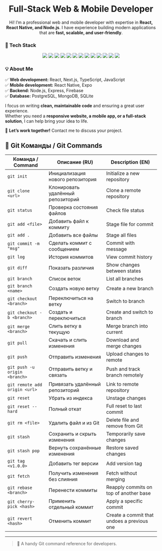 <h1 align="center">Full-Stack Web & Mobile Developer</h1>

<p align="center">
Hi! I’m a professional web and mobile developer with expertise in <b>React, React Native, and Node.js</b>. I have experience building modern applications that are <b>fast, scalable, and user-friendly</b>.
</p>

### 🚀 Tech Stack  

<p align="center">
  <img src="https://img.shields.io/badge/React-20232A?style=for-the-badge&logo=react&logoColor=61DAFB"/>
  <img src="https://img.shields.io/badge/React Native-20232A?style=for-the-badge&logo=react&logoColor=61DAFB"/>
  <img src="https://img.shields.io/badge/TypeScript-20232A?style=for-the-badge&logo=typescript&logoColor=3178C6"/>
  <img src="https://img.shields.io/badge/JavaScript-20232A?style=for-the-badge&logo=javascript&logoColor=F7DF1E"/>
  <img src="https://img.shields.io/badge/Next.js-20232A?style=for-the-badge&logo=next.js&logoColor=FFFFFF"/>
  <img src="https://img.shields.io/badge/Node.js-20232A?style=for-the-badge&logo=node.js&logoColor=8CC84B"/>
  <img src="https://img.shields.io/badge/Firebase-20232A?style=for-the-badge&logo=firebase&logoColor=FFCA28"/>
  <img src="https://img.shields.io/badge/Redux-20232A?style=for-the-badge&logo=redux&logoColor=764ABC"/>
  <img src="https://img.shields.io/badge/Tailwind CSS-20232A?style=for-the-badge&logo=tailwind-css&logoColor=38B2AC"/>
  <img src="https://img.shields.io/badge/Expo-20232A?style=for-the-badge&logo=expo&logoColor=FFFFFF"/>
  <img src="https://img.shields.io/badge/HTML-20232A?style=for-the-badge&logo=html5&logoColor=E34F26"/>
  <img src="https://img.shields.io/badge/CSS-20232A?style=for-the-badge&logo=css3&logoColor=1572B6"/>
  <img src="https://img.shields.io/badge/SCSS-20232A?style=for-the-badge&logo=sass&logoColor=CC6699"/>
</p>

### 💡 About Me  

✅ **Web development:** React, Next.js, TypeScript, JavaScript  
✅ **Mobile development:** React Native, Expo  
✅ **Backend:** Node.js, Express, Firebase  
✅ **Database:** PostgreSQL, MongoDB, SQLite  

I focus on writing **clean, maintainable code** and ensuring a great user experience.  
Whether you need a **responsive website, a mobile app, or a full-stack solution**, I can help bring your idea to life.  

📩 **Let’s work together!** Contact me to discuss your project.


## 🧰 Git Команды / Git Commands

| Команда / Command | Описание (RU) | Description (EN) |
|-------------------|----------------|------------------|
| `git init` | Инициализация нового репозитория | Initialize a new repository |
| `git clone <url>` | Клонировать удалённый репозиторий | Clone a remote repository |
| `git status` | Проверка состояния файлов | Check file status |
| `git add <file>` | Добавить файл к коммиту | Stage file for commit |
| `git add .` | Добавить все файлы | Stage all files |
| `git commit -m "msg"` | Сделать коммит с сообщением | Commit with message |
| `git log` | История коммитов | View commit history |
| `git diff` | Показать различия | Show changes between states |
| `git branch` | Список веток | List all branches |
| `git branch <name>` | Создать новую ветку | Create a new branch |
| `git checkout <branch>` | Переключиться на ветку | Switch to branch |
| `git checkout -b <branch>` | Создать и переключиться | Create and switch to branch |
| `git merge <branch>` | Слить ветку в текущую | Merge branch into current |
| `git pull` | Скачать и слить изменения | Download and merge changes |
| `git push` | Отправить изменения | Upload changes to remote |
| `git push -u origin <branch>` | Отправить ветку и связать | Push and track branch remotely |
| `git remote add origin <url>` | Привязать удалённый репозиторий | Link to remote repository |
| `git reset` | Убрать из индекса | Unstage changes |
| `git reset --hard` | Полный откат | Full reset to last commit |
| `git rm <file>` | Удалить файл и из Git | Delete file and remove from Git |
| `git stash` | Сохранить и скрыть изменения | Temporarily save changes |
| `git stash pop` | Вернуть сохранённые изменения | Restore saved changes |
| `git tag <v1.0.0>` | Добавить тег версии | Add version tag |
| `git fetch` | Получить изменения без слияния | Fetch without merging |
| `git rebase <branch>` | Перенести коммиты | Reapply commits on top of another base |
| `git cherry-pick <hash>` | Применить отдельный коммит | Apply a specific commit |
| `git revert <hash>` | Отменить коммит | Create a commit that undoes a previous one |

---

> 📝 A handy Git command reference for developers.

